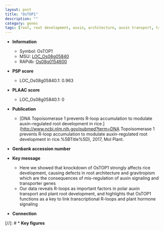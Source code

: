 ```yaml
---
layout: post
title: "OsTOP1"
description: ""
category: genes
tags: [root, root development, auxin, architecture, auxin transport, transporter, root architecture]
---
```


* **Information**  
    + Symbol: OsTOP1  
    + MSU: [LOC_Os08g05840](http://rice.plantbiology.msu.edu/cgi-bin/ORF_infopage.cgi?orf=LOC_Os08g05840)  
    + RAPdb: [Os08g0154600](http://rapdb.dna.affrc.go.jp/viewer/gbrowse_details/irgsp1?name=Os08g0154600)  

* **PSP score**  
    + LOC_Os08g05840.1: 0.963 

* **PLAAC score**  
    + LOC_Os08g05840.1: 0 

* **Publication**  
    + [DNA Topoisomerase 1 prevents R-loop accumulation to modulate auxin-regulated root development in rice.](http://www.ncbi.nlm.nih.gov/pubmed?term=DNA Topoisomerase 1 prevents R-loop accumulation to modulate auxin-regulated root development in rice.%5BTitle%5D), 2017, Mol Plant.

* **Genbank accession number**  

* **Key message**  
    + Here we showed that knockdown of OsTOP1 strongly affects rice development, causing defects in root architecture and gravitropism which are the consequences of mis-regulation of auxin signaling and transporter genes
    + Our data reveals R-loops as important factors in polar auxin transport and plant root development, and highlights that OsTOP1 functions as a key to link transcriptional R-loops and plant hormone signaling

* **Connection**  

[//]: # * **Key figures**  


